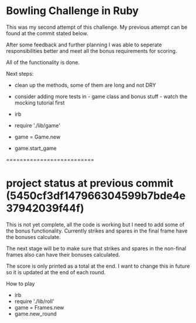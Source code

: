 Bowling Challenge in Ruby
=================
This was my second attempt of this challenge. My previous attempt can be found at the commit stated below.

After some feedback and further planning I was able to seperate responsibilities better and meet all the bonus requirements for scoring.

All of the functionality is done.

Next steps:

- clean up the methods, some of them are long and not DRY
 - consider adding more tests in - game class and bonus stuff -  watch the mocking tutorial first

- irb
- require './lib/game'
- game = Game.new
- game.start_game


==========================

# project status at previous commit (5450cf3df147966304599b7bde4e37942039f44f)

This is not yet complete, all the code is working but I need to add some of the bonus functionality. Currently strikes and spares in the final frame have the bonuses calculate.

The next stage will be to make sure that strikes and spares in the non-final frames also can have their bonuses calculated.

The score is only printed as a total at the end. I want to change this in future so it is updated at the end of each round.

How to play

- irb
- require './lib/roll'
- game  = Frames.new
- game.new_round